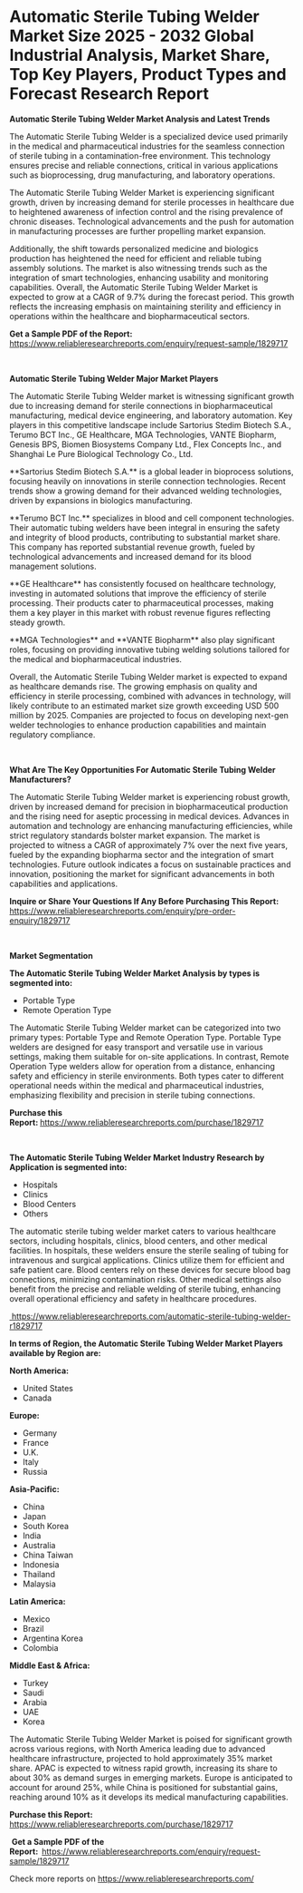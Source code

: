 <p><h1>Automatic Sterile Tubing Welder Market Size 2025 - 2032 Global Industrial Analysis, Market Share, Top Key Players, Product Types and Forecast Research Report</h1></p><p><strong>Automatic Sterile Tubing Welder Market Analysis and Latest Trends</strong></p>
<p><p>The Automatic Sterile Tubing Welder is a specialized device used primarily in the medical and pharmaceutical industries for the seamless connection of sterile tubing in a contamination-free environment. This technology ensures precise and reliable connections, critical in various applications such as bioprocessing, drug manufacturing, and laboratory operations. </p><p>The Automatic Sterile Tubing Welder Market is experiencing significant growth, driven by increasing demand for sterile processes in healthcare due to heightened awareness of infection control and the rising prevalence of chronic diseases. Technological advancements and the push for automation in manufacturing processes are further propelling market expansion. </p><p>Additionally, the shift towards personalized medicine and biologics production has heightened the need for efficient and reliable tubing assembly solutions. The market is also witnessing trends such as the integration of smart technologies, enhancing usability and monitoring capabilities. Overall, the Automatic Sterile Tubing Welder Market is expected to grow at a CAGR of 9.7% during the forecast period. This growth reflects the increasing emphasis on maintaining sterility and efficiency in operations within the healthcare and biopharmaceutical sectors.</p></p>
<p><strong>Get a Sample PDF of the Report:&nbsp;</strong> <a href="https://www.reliableresearchreports.com/enquiry/request-sample/1829717?utm_campaign=2098&utm_medium=2&utm_source=Github&utm_content=ia&utm_term=26032025&utm_id=automatic-sterile-tubing-welder">https://www.reliableresearchreports.com/enquiry/request-sample/1829717</a></p>
<p>&nbsp;</p>
<p><strong>Automatic Sterile Tubing Welder Major Market Players</strong></p>
<p><p>The Automatic Sterile Tubing Welder market is witnessing significant growth due to increasing demand for sterile connections in biopharmaceutical manufacturing, medical device engineering, and laboratory automation. Key players in this competitive landscape include Sartorius Stedim Biotech S.A., Terumo BCT Inc., GE Healthcare, MGA Technologies, VANTE Biopharm, Genesis BPS, Biomen Biosystems Company Ltd., Flex Concepts Inc., and Shanghai Le Pure Biological Technology Co., Ltd.</p><p>**Sartorius Stedim Biotech S.A.** is a global leader in bioprocess solutions, focusing heavily on innovations in sterile connection technologies. Recent trends show a growing demand for their advanced welding technologies, driven by expansions in biologics manufacturing.</p><p>**Terumo BCT Inc.** specializes in blood and cell component technologies. Their automatic tubing welders have been integral in ensuring the safety and integrity of blood products, contributing to substantial market share. This company has reported substantial revenue growth, fueled by technological advancements and increased demand for its blood management solutions.</p><p>**GE Healthcare** has consistently focused on healthcare technology, investing in automated solutions that improve the efficiency of sterile processing. Their products cater to pharmaceutical processes, making them a key player in this market with robust revenue figures reflecting steady growth.</p><p>**MGA Technologies** and **VANTE Biopharm** also play significant roles, focusing on providing innovative tubing welding solutions tailored for the medical and biopharmaceutical industries. </p><p>Overall, the Automatic Sterile Tubing Welder market is expected to expand as healthcare demands rise. The growing emphasis on quality and efficiency in sterile processing, combined with advances in technology, will likely contribute to an estimated market size growth exceeding USD 500 million by 2025. Companies are projected to focus on developing next-gen welder technologies to enhance production capabilities and maintain regulatory compliance.</p></p>
<p>&nbsp;</p>
<p><strong>What Are The Key Opportunities For Automatic Sterile Tubing Welder Manufacturers?</strong></p>
<p><p>The Automatic Sterile Tubing Welder market is experiencing robust growth, driven by increased demand for precision in biopharmaceutical production and the rising need for aseptic processing in medical devices. Advances in automation and technology are enhancing manufacturing efficiencies, while strict regulatory standards bolster market expansion. The market is projected to witness a CAGR of approximately 7% over the next five years, fueled by the expanding biopharma sector and the integration of smart technologies. Future outlook indicates a focus on sustainable practices and innovation, positioning the market for significant advancements in both capabilities and applications.</p></p>
<p><strong>Inquire or Share Your Questions If Any Before Purchasing This Report:</strong> <a href="https://www.reliableresearchreports.com/enquiry/pre-order-enquiry/1829717?utm_campaign=2098&utm_medium=2&utm_source=Github&utm_content=ia&utm_term=26032025&utm_id=automatic-sterile-tubing-welder">https://www.reliableresearchreports.com/enquiry/pre-order-enquiry/1829717</a></p>
<p>&nbsp;</p>
<p><strong>Market Segmentation</strong></p>
<p><strong>The Automatic Sterile Tubing Welder Market Analysis by types is segmented into:</strong></p>
<p><ul><li>Portable Type</li><li>Remote Operation Type</li></ul></p>
<p><p>The Automatic Sterile Tubing Welder market can be categorized into two primary types: Portable Type and Remote Operation Type. Portable Type welders are designed for easy transport and versatile use in various settings, making them suitable for on-site applications. In contrast, Remote Operation Type welders allow for operation from a distance, enhancing safety and efficiency in sterile environments. Both types cater to different operational needs within the medical and pharmaceutical industries, emphasizing flexibility and precision in sterile tubing connections.</p></p>
<p><strong>Purchase this Report:&nbsp;</strong><a href="https://www.reliableresearchreports.com/purchase/1829717?utm_campaign=2098&utm_medium=2&utm_source=Github&utm_content=ia&utm_term=26032025&utm_id=automatic-sterile-tubing-welder">https://www.reliableresearchreports.com/purchase/1829717</a></p>
<p>&nbsp;</p>
<p><strong>The Automatic Sterile Tubing Welder Market Industry Research by Application is segmented into:</strong></p>
<p><ul><li>Hospitals</li><li>Clinics</li><li>Blood Centers</li><li>Others</li></ul></p>
<p><p>The automatic sterile tubing welder market caters to various healthcare sectors, including hospitals, clinics, blood centers, and other medical facilities. In hospitals, these welders ensure the sterile sealing of tubing for intravenous and surgical applications. Clinics utilize them for efficient and safe patient care. Blood centers rely on these devices for secure blood bag connections, minimizing contamination risks. Other medical settings also benefit from the precise and reliable welding of sterile tubing, enhancing overall operational efficiency and safety in healthcare procedures.</p></p>
<p><a href="https://www.reliableresearchreports.com/automatic-sterile-tubing-welder-r1829717?utm_campaign=2098&utm_medium=2&utm_source=Github&utm_content=ia&utm_term=26032025&utm_id=automatic-sterile-tubing-welder">&nbsp;https://www.reliableresearchreports.com/automatic-sterile-tubing-welder-r1829717</a></p>
<p><strong>In terms of Region, the Automatic Sterile Tubing Welder Market Players available by Region are:</strong></p>
<p>
    <p> <strong> North America: </strong>
        <ul>
            <li>United States</li>
            <li>Canada</li>
        </ul>
        </p> 
    <p> <strong> Europe: </strong>
        <ul>
            <li>Germany</li>
            <li>France</li>
            <li>U.K.</li>
            <li>Italy</li>
            <li>Russia</li>
        </ul>
        </p> 
    <p> <strong> Asia-Pacific: </strong>
        <ul>
            <li>China</li>
            <li>Japan</li>
            <li>South Korea</li>
            <li>India</li>
            <li>Australia</li>
            <li>China Taiwan</li>
            <li>Indonesia</li>
            <li>Thailand</li>
            <li>Malaysia</li>
        </ul>
        </p> 
    <p> <strong> Latin America: </strong>
        <ul>
            <li>Mexico</li>
            <li>Brazil</li>
            <li>Argentina Korea</li>
            <li>Colombia</li>
        </ul>
        </p> 
    <p> <strong> Middle East & Africa: </strong>
        <ul>
            <li>Turkey</li>
            <li>Saudi</li>
            <li>Arabia</li>
            <li>UAE</li>
            <li>Korea</li>
        </ul>
    </p>
    </p>
<p><p>The Automatic Sterile Tubing Welder Market is poised for significant growth across various regions, with North America leading due to advanced healthcare infrastructure, projected to hold approximately 35% market share. APAC is expected to witness rapid growth, increasing its share to about 30% as demand surges in emerging markets. Europe is anticipated to account for around 25%, while China is positioned for substantial gains, reaching around 10% as it develops its medical manufacturing capabilities.</p></p>
<p><strong>Purchase this Report: </strong><a href="https://www.reliableresearchreports.com/purchase/1829717?utm_campaign=2098&utm_medium=2&utm_source=Github&utm_content=ia&utm_term=26032025&utm_id=automatic-sterile-tubing-welder">https://www.reliableresearchreports.com/purchase/1829717</a></p>
<p>&nbsp;<strong>Get a Sample PDF of the Report:&nbsp;&nbsp;</strong><a href="https://www.reliableresearchreports.com/enquiry/request-sample/1829717?utm_campaign=2098&utm_medium=2&utm_source=Github&utm_content=ia&utm_term=26032025&utm_id=automatic-sterile-tubing-welder">https://www.reliableresearchreports.com/enquiry/request-sample/1829717</a></p>
<p><strong></strong></p>
<p>Check more reports on <a href="https://www.reliableresearchreports.com/?utm_campaign=2098&utm_medium=2&utm_source=Github&utm_content=ia&utm_term=26032025&utm_id=automatic-sterile-tubing-welder">https://www.reliableresearchreports.com/</a></p>